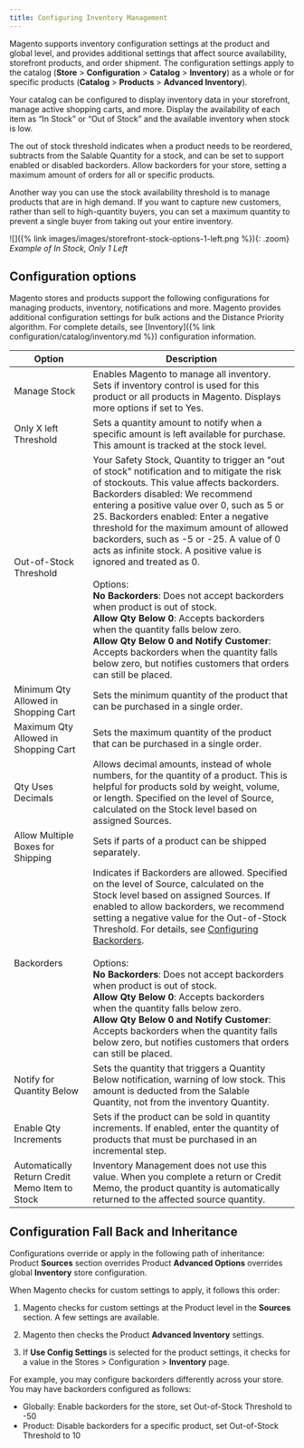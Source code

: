 ```yaml
---
title: Configuring Inventory Management
---
```



Magento supports inventory configuration settings at the product and global level, and provides additional settings that affect source availability, storefront products, and order shipment. The configuration settings apply to the catalog (**Store** &gt; **Configuration** &gt; **Catalog** &gt; **Inventory**) as a whole or for specific products (**Catalog** &gt; **Products** &gt; **Advanced Inventory**).

Your catalog can be configured to display inventory data in your storefront, manage active shopping carts, and more. Display the availability of each item as “In Stock” or “Out of Stock” and the available inventory when stock is low.

The out of stock threshold indicates when a product needs to be reordered, subtracts from the Salable Quantity for a stock, and can be set to support enabled or disabled backorders. Allow backorders for your store, setting a maximum amount of orders for all or specific products.

Another way you can use the stock availability threshold is to manage products that are in high demand. If you want to capture new customers, rather than sell to high-quantity buyers, you can set a maximum quantity to prevent a single buyer from taking out your entire inventory.

![]({% link images/images/storefront-stock-options-1-left.png %}){: .zoom}
*Example of In Stock, Only 1 Left*

## Configuration options

Magento stores and products support the following configurations for managing products, inventory, notifications and more. Magento provides additional configuration settings for bulk actions and the Distance Priority algorithm. For complete details, see [Inventory]({% link configuration/catalog/inventory.md %}) configuration information.

|Option|Description|
|--|--|
| Manage Stock | Enables Magento to manage all inventory. Sets if inventory control is used for this product or all products in Magento. Displays more options if set to Yes. |
| Only X left Threshold | Sets a quantity amount to notify when a specific amount is left available for purchase. This amount is tracked at the stock level. |
| Out-of-Stock Threshold | Your Safety Stock, Quantity to trigger an "out of stock" notification and to mitigate the risk of stockouts. This value affects backorders. Backorders disabled: We recommend entering a positive value over 0, such as 5 or 25. Backorders enabled: Enter a negative threshold for the maximum amount of allowed backorders, such as -5 or -25. A value of 0 acts as infinite stock. A positive value is ignored and treated as 0.<br /><br />Options:<br />**No Backorders**: Does not accept backorders when product is out of stock.<br />**Allow Qty Below 0**: Accepts backorders when the quantity falls below zero.<br />**Allow Qty Below 0 and Notify Customer**: Accepts backorders when the quantity falls below zero, but notifies customers that orders can still be placed.  |
| Minimum Qty Allowed in Shopping Cart | Sets the minimum quantity of the product that can be purchased in a single order. |
| Maximum Qty Allowed in Shopping Cart | Sets the maximum quantity of the product that can be purchased in a single order. |
| Qty Uses Decimals | Allows decimal amounts, instead of whole numbers, for the quantity of a product. This is helpful for products sold by weight, volume, or length. Specified on the level of Source, calculated on the Stock level based on assigned Sources. |
| Allow Multiple Boxes for Shipping | Sets if parts of a product can be shipped separately. |
| Backorders | Indicates if Backorders are allowed. Specified on the level of Source, calculated on the Stock level based on assigned Sources. If enabled to allow backorders, we recommend setting a negative value for the Out-of-Stock Threshold. For details, see <a href="{% link catalog/inventory-backorders.md %}">Configuring Backorders</a>.<br /><br />Options:<br /> **No Backorders**: Does not accept backorders when product is out of stock.<br />**Allow Qty Below 0**: Accepts backorders when the quantity falls below zero.<br />**Allow Qty Below 0 and Notify Customer**: Accepts backorders when the quantity falls below zero, but notifies customers that orders can still be placed.|
| Notify for Quantity Below | Sets the quantity that triggers a Quantity Below notification, warning of low stock. This amount is deducted from the Salable Quantity, not from the inventory Quantity. |
| Enable Qty Increments | Sets if the product can be sold in quantity increments. If enabled, enter the quantity of products that must be purchased in an incremental step. |
| Automatically Return Credit Memo Item to Stock | Inventory Management does not use this value. When you complete a return or Credit Memo, the product quantity is automatically returned to the affected source quantity. |


## Configuration Fall Back and Inheritance

Configurations override or apply in the following path of inheritance: Product **Sources** section overrides Product **Advanced Options** overrides global **Inventory** store configuration.

When Magento checks for custom settings to apply, it follows this order:

1. Magento checks for custom settings at the Product level in the **Sources** section. A few settings are available.

1. Magento then checks the Product **Advanced Inventory** settings.

1. If **Use Config Settings** is selected for the product settings, it checks for a value in the Stores &gt; Configuration &gt; **Inventory** page.

For example, you may configure backorders differently across your store. You may have backorders configured as follows:

* Globally: Enable backorders for the store, set Out-of-Stock Threshold to -50
* Product: Disable backorders for a specific product, set Out-of-Stock Threshold to 10
